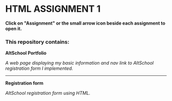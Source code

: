 # HTML ASSIGNMENT 1


**Click on "Assignment" or the small arrow icon beside each assignment to open it.**

### This repository contains:

**AltSchool Portfolio**

_A web page displaying my basic information and nav link to AltSchool registration form I implemented._
***
**Registration form**

_AltSchool registration form using HTML._